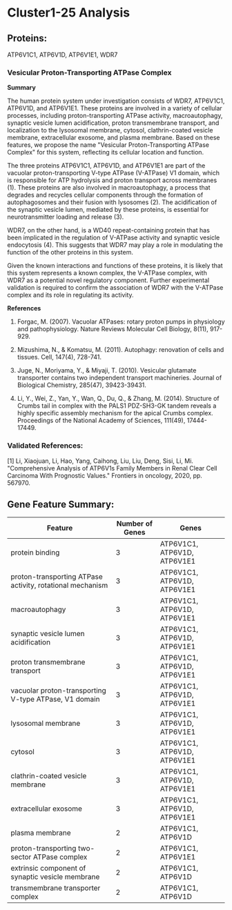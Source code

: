 # Cluster1-25 Analysis

## Proteins: 

ATP6V1C1, ATP6V1D, ATP6V1E1, WDR7

### Vesicular Proton-Transporting ATPase Complex

**Summary**

The human protein system under investigation consists of WDR7, ATP6V1C1, ATP6V1D, and ATP6V1E1. These proteins are involved in a variety of cellular processes, including proton-transporting ATPase activity, macroautophagy, synaptic vesicle lumen acidification, proton transmembrane transport, and localization to the lysosomal membrane, cytosol, clathrin-coated vesicle membrane, extracellular exosome, and plasma membrane. Based on these features, we propose the name "Vesicular Proton-Transporting ATPase Complex" for this system, reflecting its cellular location and function.

The three proteins ATP6V1C1, ATP6V1D, and ATP6V1E1 are part of the vacuolar proton-transporting V-type ATPase (V-ATPase) V1 domain, which is responsible for ATP hydrolysis and proton transport across membranes (1). These proteins are also involved in macroautophagy, a process that degrades and recycles cellular components through the formation of autophagosomes and their fusion with lysosomes (2). The acidification of the synaptic vesicle lumen, mediated by these proteins, is essential for neurotransmitter loading and release (3).

WDR7, on the other hand, is a WD40 repeat-containing protein that has been implicated in the regulation of V-ATPase activity and synaptic vesicle endocytosis (4). This suggests that WDR7 may play a role in modulating the function of the other proteins in this system.

Given the known interactions and functions of these proteins, it is likely that this system represents a known complex, the V-ATPase complex, with WDR7 as a potential novel regulatory component. Further experimental validation is required to confirm the association of WDR7 with the V-ATPase complex and its role in regulating its activity.

**References**

1. Forgac, M. (2007). Vacuolar ATPases: rotary proton pumps in physiology and pathophysiology. Nature Reviews Molecular Cell Biology, 8(11), 917-929.

2. Mizushima, N., & Komatsu, M. (2011). Autophagy: renovation of cells and tissues. Cell, 147(4), 728-741.

3. Juge, N., Moriyama, Y., & Miyaji, T. (2010). Vesicular glutamate transporter contains two independent transport machineries. Journal of Biological Chemistry, 285(47), 39423-39431.

4. Li, Y., Wei, Z., Yan, Y., Wan, Q., Du, Q., & Zhang, M. (2014). Structure of Crumbs tail in complex with the PALS1 PDZ-SH3-GK tandem reveals a highly specific assembly mechanism for the apical Crumbs complex. Proceedings of the National Academy of Sciences, 111(49), 17444-17449.

### Validated References: 

[1] Li, Xiaojuan, Li, Hao, Yang, Caihong, Liu, Liu, Deng, Sisi, Li, Mi. "Comprehensive Analysis of ATP6V1s Family Members in Renal Clear Cell Carcinoma With Prognostic Values." Frontiers in oncology, 2020, pp. 567970.



## Gene Feature Summary: 

| Feature | Number of Genes | Genes |
| --- | --- | --- |
| protein binding | 3 | ATP6V1C1, ATP6V1D, ATP6V1E1 |
| proton-transporting ATPase activity, rotational mechanism | 3 | ATP6V1C1, ATP6V1D, ATP6V1E1 |
|  macroautophagy | 3 | ATP6V1C1, ATP6V1D, ATP6V1E1 |
| synaptic vesicle lumen acidification | 3 | ATP6V1C1, ATP6V1D, ATP6V1E1 |
| proton transmembrane transport | 3 | ATP6V1C1, ATP6V1D, ATP6V1E1 |
| vacuolar proton-transporting V-type ATPase, V1 domain | 3 | ATP6V1C1, ATP6V1D, ATP6V1E1 |
| lysosomal membrane | 3 | ATP6V1C1, ATP6V1D, ATP6V1E1 |
| cytosol | 3 | ATP6V1C1, ATP6V1D, ATP6V1E1 |
| clathrin-coated vesicle membrane | 3 | ATP6V1C1, ATP6V1D, ATP6V1E1 |
| extracellular exosome | 3 | ATP6V1C1, ATP6V1D, ATP6V1E1 |
| plasma membrane | 2 | ATP6V1C1, ATP6V1D |
| proton-transporting two-sector ATPase complex | 2 | ATP6V1C1, ATP6V1E1 |
| extrinsic component of synaptic vesicle membrane | 2 | ATP6V1C1, ATP6V1D |
| transmembrane transporter complex | 2 | ATP6V1C1, ATP6V1D |

